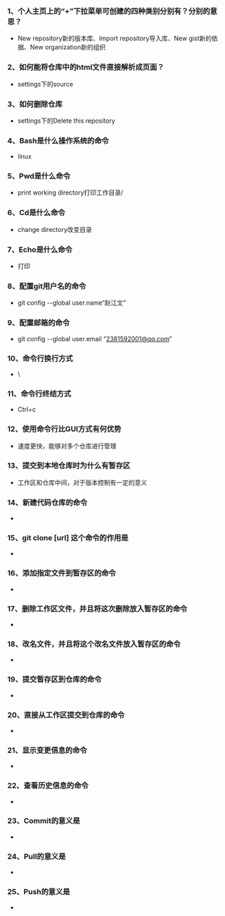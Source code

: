 ### 1、个人主页上的“+”下拉菜单可创建的四种类别分别有？分别的意思？
* New repository新的版本库、Import repository导入库、New gist新的依据、New organization新的组织
### 2、如何能将仓库中的html文件直接解析成页面？
* settings下的source
### 3、如何删除仓库
* settings下的Delete this repository
### 4、Bash是什么操作系统的命令
* linux
### 5、Pwd是什么命令
* print working directory打印工作目录/
### 6、Cd是什么命令
* change directory改变目录
### 7、Echo是什么命令
* 打印
### 8、配置git用户名的命令
* git config --global user.name“赵江文”
### 9、配置邮箱的命令
* git config --global user.email “2381592001@qq.com”
### 10、命令行换行方式
* \
### 11、命令行终结方式
* Ctrl+c
### 12、使用命令行比GUI方式有何优势
* 速度更快，能够对多个仓库进行管理
### 13、提交到本地仓库时为什么有暂存区
* 工作区和仓库中间，对于版本控制有一定的意义
### 14、新建代码仓库的命令
*
### 15、git clone [url] 这个命令的作用是
*
### 16、添加指定文件到暂存区的命令
*
### 17、删除工作区文件，并且将这次删除放入暂存区的命令
*
### 18、改名文件，并且将这个改名文件放入暂存区的命令
*
### 19、提交暂存区到仓库的命令
*
### 20、直接从工作区提交到仓库的命令
*
### 21、显示变更信息的命令
*
### 22、查看历史信息的命令
*
### 23、Commit的意义是
*
### 24、Pull的意义是
*
### 25、Push的意义是
*
